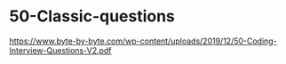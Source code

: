 # 50-Classic-questions
  https://www.byte-by-byte.com/wp-content/uploads/2019/12/50-Coding-Interview-Questions-V2.pdf
